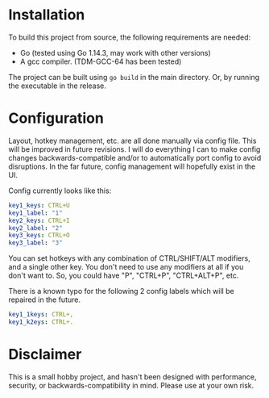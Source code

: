 # Installation

To build this project from source, the following requirements are needed:
- Go (tested using Go 1.14.3, may work with other versions)
- A gcc compiler. (TDM-GCC-64 has been tested)

The project can be built using `go build` in the main directory. Or, by running the executable in the release.

# Configuration
Layout, hotkey management, etc. are all done manually via config file. This will be improved in future revisions. I will do everything I 
can to make config changes backwards-compatible and/or to automatically port config to avoid disruptions. In the far future, config management
will hopefully exist in the UI.

Config currently looks like this:
```yml
key1_keys: CTRL+U
key1_label: "1"
key2_keys: CTRL+I
key2_label: "2"
key3_keys: CTRL+O
key3_label: "3"
```

You can set hotkeys with any combination of CTRL/SHIFT/ALT modifiers, and a single other key. You don't need to use any modifiers at all if you don't want to. So, you could have "P", "CTRL+P", "CTRL+ALT+P", etc.

There is a known typo for the following 2 config labels which will be repaired in the future.
```yml
key1_1keys: CTRL+,
key1_k2eys: CTRL+.
```

# Disclaimer

This is a small hobby project, and hasn't been designed with performance, security, or backwards-compatibility in mind. Please use at your own risk.